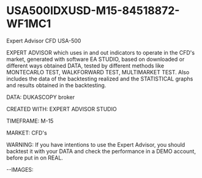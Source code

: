 # USA500IDXUSD-M15-84518872-WF1MC1
Expert Advisor CFD USA-500

EXPERT ADVISOR which uses in and out indicators to operate in the CFD's market, generated with software EA STUDIO, based on downloaded or different ways obtained DATA, 
tested by different methods like MONTECARLO TEST, WALKFORWARD TEST, MULTIMARKET TEST.
Also includes the data of the backtesting realized and the STATISTICAL graphs and results obtained in the backtesting.

DATA: DUKASCOPY broker

CREATED WITH: EXPERT ADVISOR STUDIO

TIMEFRAME: M-15

MARKET: CFD's

WARNING: If you have intentions to use the Expert Advisor, you should backtest it with your DATA and check the performance in a DEMO account, before put in on REAL.

--IMAGES:

